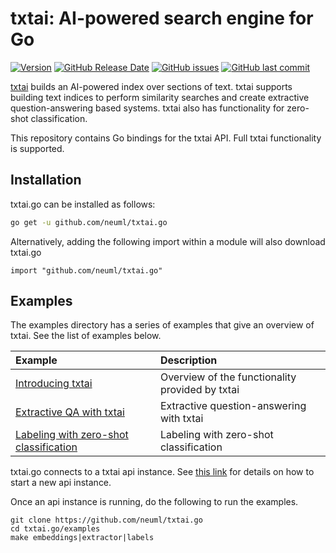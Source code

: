 # txtai: AI-powered search engine for Go

[![Version](https://img.shields.io/github/release/neuml/txtai.go.svg?style=flat&color=success)](https://github.com/neuml/txtai.go/releases)
[![GitHub Release Date](https://img.shields.io/github/release-date/neuml/txtai.go.svg?style=flat&color=blue)](https://github.com/neuml/txtai.go/releases)
[![GitHub issues](https://img.shields.io/github/issues/neuml/txtai.go.svg?style=flat&color=success)](https://github.com/neuml/txtai.go/issues)
[![GitHub last commit](https://img.shields.io/github/last-commit/neuml/txtai.go.svg?style=flat&color=blue)](https://github.com/neuml/txtai.go)

[txtai](https://github.com/neuml/txtai) builds an AI-powered index over sections of text. txtai supports building text indices to perform similarity searches and create extractive question-answering based systems. txtai also has functionality for zero-shot classification.

This repository contains Go bindings for the txtai API. Full txtai functionality is supported.

## Installation
txtai.go can be installed as follows:

```bash
go get -u github.com/neuml/txtai.go
```

Alternatively, adding the following import within a module will also download txtai.go

```golang
import "github.com/neuml/txtai.go"
```

## Examples
The examples directory has a series of examples that give an overview of txtai. See the list of examples below.

| Example     |      Description      |
|:----------|:-------------|
| [Introducing txtai](https://github.com/neuml/txtai.go/blob/master/examples/embeddings.go) | Overview of the functionality provided by txtai |
| [Extractive QA with txtai](https://github.com/neuml/txtai.go/blob/master/examples/extractor.go) | Extractive question-answering with txtai |
| [Labeling with zero-shot classification](https://github.com/neuml/txtai.go/blob/master/examples/labels.go) | Labeling with zero-shot classification |

txtai.go connects to a txtai api instance. See [this link](https://github.com/neuml/txtai#api) for details on how to start a new api instance.

Once an api instance is running, do the following to run the examples.

```
git clone https://github.com/neuml/txtai.go
cd txtai.go/examples
make embeddings|extractor|labels
```

